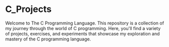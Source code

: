 # C_Projects
Welcome to The C Programming Language. This repository is a collection of my journey through the world of C programming. Here, you'll find a variety of projects, exercises, and experiments that showcase my exploration and mastery of the C programming language.
